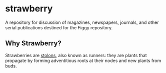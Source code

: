 # strawberry
A repository for discussion of magazines, newspapers, journals, and other serial publications destined for the Figgy repository.

## Why Strawberry?
Strawberries are [stolons](https://en.wikipedia.org/wiki/Stolon "definition"), also known as runners: they are plants that propagate by forming adventitious roots at their nodes and new plants from buds.


